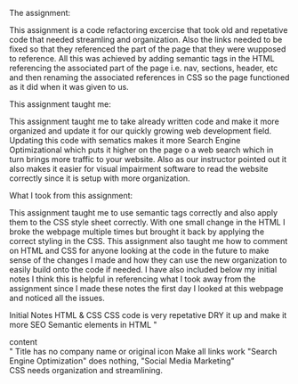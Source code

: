 The assignment:

This assignment is a code refactoring excercise that took old and repetative code that needed streamling and organization. Also the links needed to be fixed so that they referenced the part of the page that they were wupposed to reference. All this was achieved by adding semantic tags in the HTML referencing the associated part of the page i.e. nav, sections, header, etc and then renaming the associated references in CSS so the page functioned as it did when it was given to us. 

This assignment taught me:

This assignment taught me to take already written code and make it more organized and update it for our quickly growing web development field. Updating this code with sematics makes it more Search Engine Optimizational which puts it higher on the page o a web search which in turn brings more traffic to your website. Also as our instructor pointed out it also makes it easier for visual impairment software to read the website correctly since it is setup with more organization. 

What I took from this assignment:

This assignment taught me to use semantic tags correctly and also apply them to the CSS style sheet correctly. With one small change in the HTML I broke the webpage multiple times but brought it back by applying the correct styling in the CSS. This assignment also taught me how to comment on HTML and CSS for anyone looking at the code in the future to make sense of the changes I made and how they can use the new organization to easily build onto the code if needed. 
I have also included below my initial notes I think this is helpful in referencing what I took away from the assignment since I made these notes the first day I looked at this webpage and noticed all the issues. 

Initial Notes HTML & CSS 
    CSS code is very repetative DRY it up and make it more SEO
    Semantic elements in HTML "<footer>content</footer>"
    Title has no company name or original icon 
    Make all links work "Search Engine Optimization" does nothing, "Social Media Marketing"  
    CSS needs organization and streamlining. 